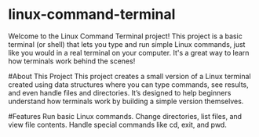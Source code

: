 # linux-command-terminal
Welcome to the Linux Command Terminal project! This project is a basic terminal (or shell) that lets you type and run simple Linux commands, just like you would in a real terminal on your computer. It's a great way to learn how terminals work behind the scenes!


#About This Project
This project creates a small version of a Linux terminal created using data structures where you can type commands, see results, and even handle files and directories. It’s designed to help beginners understand how terminals work by building a simple version themselves.

#Features
Run basic Linux commands.
Change directories, list files, and view file contents.
Handle special commands like cd, exit, and pwd.
